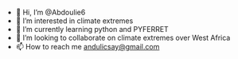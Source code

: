 - 👋 Hi, I’m @Abdoulie6
- 👀 I’m interested in climate extremes
- 🌱 I’m currently learning python and PYFERRET
- 💞️ I’m looking to collaborate on climate extremes over West Africa
- 📫 How to reach me andulicsay@gmail.com

<!---
Abdoulie6/Abdoulie6 is a ✨ special ✨ repository because its `README.md` (this file) appears on your GitHub profile.
You can click the Preview link to take a look at your changes.
--->
